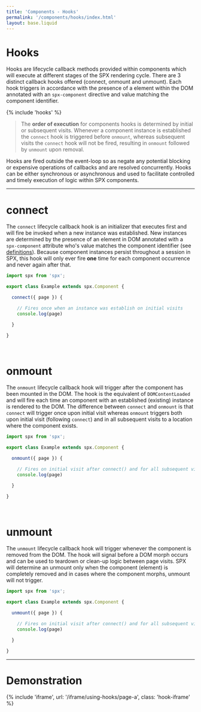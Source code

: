 ```yaml
---
title: 'Components - Hooks'
permalink: '/components/hooks/index.html'
layout: base.liquid
---
```


# Hooks

Hooks are lifecycle callback methods provided within components which will execute at different stages of the SPX rendering cycle. There are 3 distinct callback hooks offered (connect, onmount and unmount). Each hook triggers in accordance with the presence of a element within the DOM annotated with an `spx-component` directive and value matching the component identifier.

{% include 'hooks' %}

> The **order of execution** for components hooks is determined by initial or subsequent visits. Whenever a component instance is established the `connect` hook is triggered before `onmount`, whereas subsequent visits the `connect` hook will not be fired, resulting in `onmount` followed by `unmount` upon removal.

Hooks are fired outside the event-loop so as negate any potential blocking or expensive operations of callbacks and are resolved concurrently. Hooks can be either synchronous or asynchronous and used to facilitate controlled and timely execution of logic within SPX components.

---

# connect

The `connect` lifecycle callback hook is an initializer that executes first and will fire be invoked when a new instance was established. New instances are determined by the presence of an element in DOM annotated with a `spx-component` attribute who's value matches the component identifier (see [definitions](/components/defintions/)). Because component instances persist throughout a session in SPX, this hook will only ever fire **one** time for each component occurrence and never again after that.

<!-- prettier-ignore-->
```ts
import spx from 'spx';

export class Example extends spx.Component {

  connect({ page }) {

    // Fires once when an instance was establish on initial visits
    console.log(page)

  }

}
```

<br>

# onmount

The `onmount` lifecycle callback hook will trigger after the component has been mounted in the DOM. The hook is the equivalent of `DOMContentLoaded` and will fire each time an component with an established (existing) instance is rendered to the DOM. The difference between `connect` and `onmount` is that `connect` will trigger once upon initial visit whereas `onmount` triggers both upon initial visit (following `connect`) and in all subsequent visits to a location where the component exists.

<!-- prettier-ignore-->
```ts
import spx from 'spx';

export class Example extends spx.Component {

  onmount({ page }) {

    // Fires on initial visit after connect() and for all subsequent visits
    console.log(page)

  }

}
```

<br>

# unmount

The `unmount` lifecycle callback hook will trigger whenever the component is removed from the DOM. The hook will signal before a DOM morph occurs and can be used to teardown or clean-up logic between page visits. SPX will determine an unmount only when the component (element) is completely removed and in cases where the component morphs, unmount will not trigger.

<!-- prettier-ignore-->
```ts
import spx from 'spx';

export class Example extends spx.Component {

  unmount({ page }) {

    // Fires on initial visit after connect() and for all subsequent visits
    console.log(page)

  }

}
```

---

# Demonstration

{% include 'iframe', url: '/iframe/using-hooks/page-a', class: 'hook-iframe' %}
